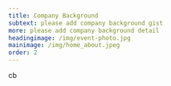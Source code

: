 ```yaml
---
title: Company Background
subtext: please add company background gist
more: please add company background detail
headingimage: /img/event-photo.jpg
mainimage: /img/home_about.jpeg
order: 2
---
```

cb